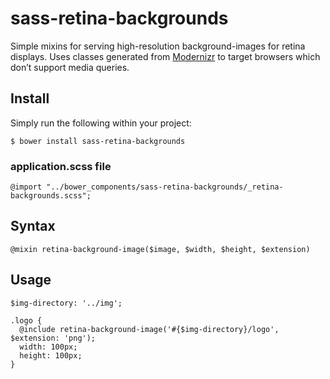 # sass-retina-backgrounds

Simple mixins for serving high-resolution background-images for retina displays. Uses classes generated from [Modernizr](http://modernizr.com) to target browsers which don’t support media queries.

## Install

Simply run the following within your project:

    $ bower install sass-retina-backgrounds
    
### application.scss file

    @import "../bower_components/sass-retina-backgrounds/_retina-backgrounds.scss";

## Syntax

    @mixin retina-background-image($image, $width, $height, $extension)

## Usage

    $img-directory: '../img';

    .logo {
      @include retina-background-image('#{$img-directory}/logo', $extension: 'png');
      width: 100px;
      height: 100px;
    }
